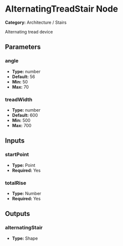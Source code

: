 
# AlternatingTreadStair Node

**Category:** Architecture / Stairs

Alternating tread device

## Parameters


### angle
- **Type:** number
- **Default:** 56
- **Min:** 50
- **Max:** 70



### treadWidth
- **Type:** number
- **Default:** 600
- **Min:** 500
- **Max:** 700



## Inputs


### startPoint
- **Type:** Point
- **Required:** Yes



### totalRise
- **Type:** Number
- **Required:** Yes



## Outputs


### alternatingStair
- **Type:** Shape





